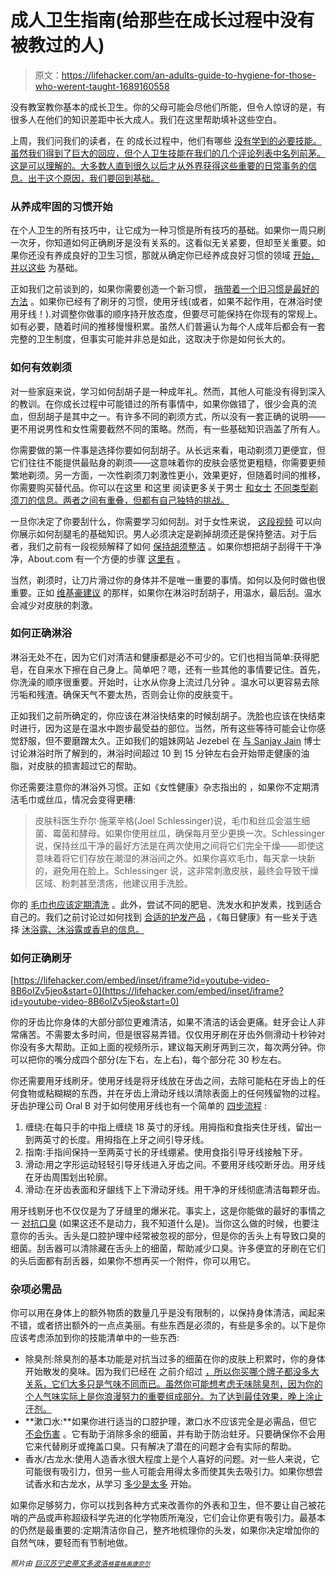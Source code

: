 # 成人卫生指南(给那些在成长过程中没有被教过的人)

> 原文：<https://lifehacker.com/an-adults-guide-to-hygiene-for-those-who-werent-taught-1689160558>

没有教室教你基本的成长卫生。你的父母可能会尽他们所能，但令人惊讶的是，有很多人在他们的知识差距中长大成人。我们在这里帮助填补这些空白。



上周，我们问我们的读者，在 的成长过程中，他们有哪些 [没有学到的必要技能。虽然我们得到了巨大的回应，但个人卫生技能在我们的几个评论列表中名列前茅。这是可以理解的。大多数人直到很久以后才从外界获得这些重要的日常事务的信息。出于这个原因，我们要回到基础。](https://lifehacker.com/what-necessary-adult-skills-were-you-never-taught-growi-1688408506)

### **从养成牢固的习惯开始**

在个人卫生的所有技巧中，让它成为一种习惯是所有技巧的基础。如果你一周只刷一次牙，你知道如何正确刷牙是没有关系的。这看似无关紧要，但却至关重要。如果你还没有养成良好的卫生习惯，那就从确定你已经养成良好习惯的领域 [开始，并以这些](http://lifehacker.com/what-it-takes-to-form-a-good-habit-5724234) 为基础。

正如我们之前谈到的，如果你需要创造一个新习惯， [捎带着一个旧习惯是最好的方法](https://lifehacker.com/how-to-trick-your-brain-to-create-a-new-healthy-habit-868231704) 。如果你已经有了刷牙的习惯，使用牙线(或者，如果不起作用，在淋浴时使用牙线！).对调整你做事的顺序持开放态度，但要尽可能保持在你现有的常规上。如有必要，随着时间的推移慢慢积累。虽然人们普遍认为每个人成年后都会有一套完整的卫生制度，但事实可能并非总是如此，这取决于你是如何长大的。

### **如何有效剃须**

对一些家庭来说，学习如何刮胡子是一种成年礼。然而，其他人可能没有得到深入的教训。在你成长过程中可能错过的所有事情中，如果你做错了，很少会真的流血，但刮胡子是其中之一。有许多不同的剃须方式，所以没有一套正确的说明——更不用说男性和女性需要截然不同的策略。然而，有一些基础知识涵盖了所有人。

你需要做的第一件事是选择你要如何刮胡子。从长远来看，电动剃须刀更便宜，但它们往往不能提供最贴身的剃须——这意味着你的皮肤会感觉更粗糙，你需要更频繁地剃须。另一方面，一次性剃须刀刺激性更小，效果更好，但随着时间的推移，你需要购买替代品。你可以在这里 和这里 阅读更多关于男士 [和女士](http://www.highlandmenscare.com/types-of-shaving-razors.html) [不同类型剃须刀的信息。两者之间有重叠，但都有自己独特的挑战。](http://www.gillettevenus.com/en-US/venus-beauty/articles/female-hair-removal-methods/)

一旦你决定了你要刮什么，你需要学习如何刮。对于女性来说， [这段视频](https://www.youtube.com/watch?v=HpYUMIaHHlM) 可以向你展示如何刮腿毛的基础知识。男人必须决定是剃掉胡须还是保持整洁。对于后者，我们之前有一段视频解释了如何 [保持胡须整洁](https://lifehacker.com/learn-how-to-properly-trim-your-beard-with-this-video-1688921729) 。如果你想把胡子刮得干干净净，About.com 有一个方便的步骤 [这里有](http://menshair.about.com/od/shavingadvice/a/shavingface.htm) 。

当然，剃须时，让刀片滑过你的身体并不是唯一重要的事情。如何以及何时做也很重要。正如 [维基豪建议](http://www.wikihow.com/Prevent-Skin-Irritation-After-Shaving) 的那样，如果你在淋浴时刮胡子，用温水，最后刮。温水会减少对皮肤的刺激。

### **如何正确淋浴**

淋浴无处不在，因为它们对清洁和健康都是必不可少的。它们也相当简单:获得肥皂，在自来水下擦在自己身上。简单吧？嗯，还有一些其他的事情要记住。首先，你洗澡的顺序很重要。开始时，让水从你身上流过几分钟 。温水可以更容易去除污垢和残渣。确保天气不要太热，否则会让你的皮肤变干。

正如我们之前所确定的，你应该在淋浴快结束的时候刮胡子。洗脸也应该在快结束时进行，因为这是在温水中跑步最受益的部位。当然，所有这些等待可能会让你感觉舒服，但不要磨蹭太久。正如我们的姐妹网站 Jezebel 在 [与 Sanjay Jain](https://jezebel.com/how-often-do-you-really-need-to-shower-1510228527) 博士讨论淋浴时所了解到的，淋浴时间超过 10 到 15 分钟左右会开始带走健康的油脂，对皮肤的损害超过它的帮助。

你还需要注意你的淋浴外习惯。正如《女性健康》杂志指出的 ，如果你不定期清洁毛巾或丝瓜，情况会变得更糟:

> 皮肤科医生乔尔·施莱辛格(Joel Schlessinger)说，毛巾和丝瓜会滋生细菌、霉菌和酵母。如果你使用丝瓜，确保每月至少更换一次。Schlessinger 说，保持丝瓜干净的最好方法是在两次使用之间将它们完全干燥——即使这意味着将它们存放在潮湿的淋浴间之外。如果你喜欢毛巾，每天拿一块新的，避免用在脸上。Schlessinger 说，这非常刺激皮肤，最终会导致干燥区域、粉刺甚至溃疡，他建议用手洗脸。

你的 [毛巾也应该定期清洗](http://lifehacker.com/wash-your-towels-every-3-5-uses-for-best-results-1660966078) 。此外，尝试不同的肥皂、洗发水和护发素，找到适合自己的。我们之前讨论过如何找到 [合适的护发产品](https://lifehacker.com/does-it-matter-what-kind-of-shampoo-and-conditioner-i-b-5985148) ，《每日健康》有一些关于选择 [沐浴露、沐浴露或香皂的信息。](http://www.everydayhealth.com/skin-and-beauty/which-way-to-wash.aspx)

### **如何正确刷牙**

 [https://lifehacker.com/embed/inset/iframe?id=youtube-video-8B6oIZv5jeo&start=0](https://lifehacker.com/embed/inset/iframe?id=youtube-video-8B6oIZv5jeo&start=0) 

你的牙齿比你身体的大部分部位更难清洁，如果不清洁的话会更痛。蛀牙会让人非常痛苦。不需要太多时间，但是很容易弄错。仅仅用牙刷在牙齿外侧滑动十秒钟对你没有多大帮助。正如上面的视频所示，建议每天刷牙两到三次，每次两分钟。你可以把你的嘴分成四个部分(左下右，左上右)，每个部分花 30 秒左右。

你还需要用牙线刷牙。使用牙线是将牙线放在牙齿之间，去除可能粘在牙齿上的任何食物或粘糊糊的东西，并在牙齿上滑动牙线以清除表面上的任何残留物的过程。牙齿护理公司 Oral B 对于如何使用牙线也有一个简单的 [四步流程](http://www.oralb.com/topics/proper-flossing.aspx) :

1.  缠绕:在每只手的中指上缠绕 18 英寸的牙线。用拇指和食指夹住牙线，留出一到两英寸的长度。用拇指在上牙之间引导牙线。
2.  指南:手指间保持一至两英寸长的牙线绷紧。使用食指引导牙线接触下牙。
3.  滑动:用之字形运动轻轻引导牙线进入牙齿之间。不要用牙线咬断牙齿。用牙线在牙齿周围划出轮廓。
4.  滑动:在牙齿表面和牙龈线下上下滑动牙线。用干净的牙线彻底清洁每颗牙齿。

用牙线剔牙也不仅仅是为了牙缝里的爆米花。事实上，这是你能做的最好的事情之一 [对抗口臭](https://lifehacker.com/how-to-defeat-bad-breath-once-and-for-all-1578897788) (如果这还不是动力，我不知道什么是)。当你这么做的时候，也要注意你的舌头。舌头是口腔护理中经常被忽视的部分，但是你的舌头上有导致口臭的细菌。刮舌器可以清除藏在舌头上的细菌，帮助减少口臭。许多便宜的牙刷在它们的头后面都有刮舌器，如果你不想再买一个附件，你可以用它。

### 杂项必需品

你可以用在身体上的额外物质的数量几乎是没有限制的，以保持身体清洁，闻起来不错，或者挤出额外的一点点美丽。有些东西是必须的，有些是多余的。以下是你应该考虑添加到你的技能清单中的一些东西:

*   除臭剂:除臭剂的基本功能是对抗当过多的细菌在你的皮肤上积累时，你的身体开始散发的臭味。因为我们已经在 之前介绍过 [，所以你买哪个牌子都没多大关系，它们大多只是气味不同而已。虽然你可能想考虑无味除臭剂，因为你的个人气味实际上是你浪漫努力的重要组成部分。为了达到最佳效果，晚上涂止汗剂。](http://lifehacker.com/does-it-matter-what-kind-of-deodorant-i-buy-510096657)
*   **漱口水:**如果你进行适当的口腔护理，漱口水不应该完全是必需品，但它 [不会伤害](http://www.everydayhealth.com/dental-health/to-mouthwash-or-not-to-mouthwash.aspx) 。它有助于消除多余的细菌，并有助于防治蛀牙。只要确保你不会用它来代替刷牙或掩盖口臭。只有解决了潜在的问题才会有实际的帮助。
*   香水/古龙水:使用人造香水很大程度上是个人喜好的问题。对一些人来说，它可能很有吸引力，但另一些人可能会用得太多而使其失去吸引力。如果你想尝试香水和古龙水，从学习 [多少是太多](http://lifehacker.com/how-to-tell-if-youve-put-on-too-much-perfume-or-cologn-1489114527) 开始。

如果你足够努力，你可以找到各种方式来改善你的外表和卫生，但不要让自己被花哨的产品或声称超级科学先进的化学物质所淹没，它们会让你更有吸引力。最基本的仍然是最重要的:定期清洁你自己，整齐地梳理你的头发，如果你决定增加你的自然气味，要轻而有节制地做。

<small>*照片由*</small> [<small>*巨汉苏宁*</small>](http://www.flickr.com/photos/juhansonin/4137915935)<small></small>*[<small>*史蒂文多波洛*</small>](http://www.flickr.com/photos/stevendepolo/3761877701)<small>*[<small>*格雷格奥康奈尔*</small>](http://www.flickr.com/photos/greggoconnell/156972598)<small></small>*</small>*